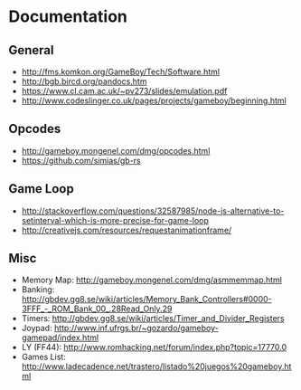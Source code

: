 # Documentation

## General

- http://fms.komkon.org/GameBoy/Tech/Software.html
- http://bgb.bircd.org/pandocs.htm
- https://www.cl.cam.ac.uk/~pv273/slides/emulation.pdf
- http://www.codeslinger.co.uk/pages/projects/gameboy/beginning.html

## Opcodes

- http://gameboy.mongenel.com/dmg/opcodes.html
- https://github.com/simias/gb-rs

## Game Loop

-  http://stackoverflow.com/questions/32587985/node-js-alternative-to-setinterval-which-is-more-precise-for-game-loop
-  http://creativejs.com/resources/requestanimationframe/

## Misc

- Memory Map: http://gameboy.mongenel.com/dmg/asmmemmap.html
- Banking: http://gbdev.gg8.se/wiki/articles/Memory_Bank_Controllers#0000-3FFF_-_ROM_Bank_00_.28Read_Only.29
- Timers: http://gbdev.gg8.se/wiki/articles/Timer_and_Divider_Registers
- Joypad: http://www.inf.ufrgs.br/~gozardo/gameboy-gamepad/index.html
- LY (FF44): http://www.romhacking.net/forum/index.php?topic=17770.0
- Games List: http://www.ladecadence.net/trastero/listado%20juegos%20gameboy.html
